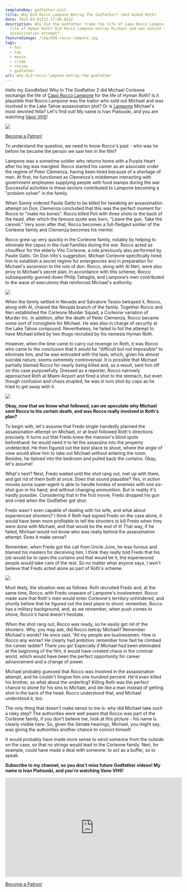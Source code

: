 ```yaml
---
templateKey: godfather-post
title: Why Did Rocco Lampone Betray The Godfather? (And Aided Roth)
date: 2023-03-01T13:17:09.622Z
description: Why did the Godfather trade the life of Capo Rocco Lampone for the
  life of Hyman Roth? Did Rocco Lampone betray Michael and was behind the
  assassination attempt?
featuredimage: /img/030.rocco-lampone.jpg
tags:
  - hot
  - top
  - movie
  - crime
  - review
  - godfather
url: why-did-rocco-lampone-betray-the-godfather
---
```

Hello my Goodfellas! Why in The Godfather 2 did Michael Corleone exchange the life of [Capo Rocco Lampone](https://youtu.be/yrhSP_vCmBo) for the life of Hyman Roth? Is it plausible that Rocco Lampone was the traitor who sold out Michael and was involved in the Lake Tahoe assassination plot? Or is [Lampone](https://youtu.be/yrhSP_vCmBo) Michael's most devoted fella? Let's find out! My name is Ivan Piatouski, and you are watching [Vano VHS](https://www.youtube.com/@vanovhs)!

![](/img/030.rocco-lampone.00_00_08_02.still001.png)

<a href="https://www.patreon.com/bePatron?u=79936642" data-patreon-widget-type="become-patron-button">Become a Patron!</a>

To understand the question, we need to know Rocco's past - who was he before he became the person we saw him in the film?

Lampone was a sometime soldier who returns home with a Purple Heart after his leg was mangled. Rocco started his career as an associate under the regime of Peter Clemenza, having been hired because of a shortage of men. At first, he functioned as Clemenza's middleman interacting with government employees supplying people with food stamps during the war. Successful activities in these sectors contributed to Lampone becoming a "problem solver" in the family.

When Sonny ordered Paulie Gatto to be killed for tweaking an assassination attempt on Don, Clemenza concluded that this was the perfect moment for Rocco to "make his bones”. Rocco killed Poli with three shots to the back of the head, after which the famous quote was born, "Leave the gun. Take the cannoli." Very soon after that, Rocco becomes a full-fledged soldier of the Corleone family and Clemenza becomes his mentor.

Rocco grew up very quickly in the Corleone family, notably by helping to eliminate the capos in the rival Families during the war. Rocco acted as chauffeur for the elderly Vito Corleone, a role previously also performed by Paulie Gatto. On Don Vito's suggestion, Michael Corleone specifically hired him to establish a secret regime for emergencies and in preparation for Michael's ascension to the role of don. Rocco, along with Al Neri, were also privy to Michael's secret plan. In accordance with this scheme, Rocco subsequently gunned down Philip Tattaglia, and Lampone’s men contributed to the wave of executions that reinforced Michael's authority.

![](/img/025.paulie.gatto.00_04_09_22.still002.png)

When the family settled in Nevada and Salvatore Tessio betrayed it, Rocco, along with Al, chaired the Nevada branch of the family. Together Rocco and Neri established the Corleone Murder Squad, a Corleone variation of Murder Inc. In addition, after the death of Peter Clemenza, Rocco became some sort of consigliere for Michael. He was also in charge of security at the Lake Tahoe compound. Nevertheless, he failed to foil the attempt to have Michael killed by two thugs recruited by his nemesis Hyman Roth.

However, when the time came to carry out revenge on Roth, it was Rocco who came to the conclusion that it would be "difficult but not impossible" to eliminate him, and he was entrusted with the task, which, given his almost suicidal nature, seems extremely controversial. It is possible that Michael partially blamed Rocco for nearly being killed and, as a result, sent him off on this case purposefully. Dressed as a reporter, Rocco narrowly approached Roth at Miami Airport and fired a shot to the stomach, but even though confusion and chaos erupted, he was in turn shot by cops as he tried to get away with it.

![](/img/030.rocco-lampone.00_01_43_03.still003.png)

**Okay, now that we know what followed, can we speculate why Michael sent Rocco to his certain death, and was Rocco really involved in Roth's plan?**

To begin with, let's assume that Fredo single-handedly planned the assassination attempt on Michael, or at least followed Roth's directions precisely. It turns out that Fredo knew the mansion's blind spots beforehand: he would need it to let the assassins into the property undetected. He then figured out the best place to shoot, where the angle of view would allow him to take out Michael without entering the room. Besides, he tiptoed into the bedroom and pulled back the curtains. Okay, let's assume!

What's next? Next, Fredo waited until the shot rang out, met up with them, and got rid of them both at once. Does that sound plausible? Yes, in action movies some super-agent is able to handle hordes of enemies with one six-shot gun in his hand, and without changing ammunition. But in reality it's hardly possible. Considering that in the first movie, Fredo dropped his gun and cried when the Godfather got shot.

Fredo wasn't even capable of dealing with his wife, and what about experienced shooters? I think if Roth had signed Fredo on the case alone, it would have been more profitable to tell the shooters to kill Fredo when they were done with Michael, and that would be the end of it! That way, if he failed, Michael would not know who was really behind the assassination attempt. Does it make sense?

Remember, when Fredo got the call from Uncle June, he was furious and blamed his masters for deceiving him. I think they really told Fredo that his job would be to open the curtains and that would be it, the experienced people would take care of the rest. So no matter what anyone says, I won't believe that Fredo acted alone as part of Roth's scheme.

![](/img/030.rocco-lampone.00_02_58_14.still005.png)

Most likely, the situation was as follows: Roth recruited Fredo and, at the same time, Rocco, with Fredo unaware of Lampone's involvement. Rocco made sure that Roth's men would enter Corleone's territory unhindered, and shortly before that he figured out the best place to shoot: remember, Rocco has a military background, and, as we remember, when push comes to shove, Rocco's hand doesn't hesitate.

When the shot rang out, Rocco was ready, so he easily got rid of the shooters. Why, you may ask, did Rocco betray Michael? Remember Michael's words? He once said, "All my people are businessmen. How is Rocco any worse? He clearly had ambition: remember how fast he climbed the career ladder? There you go! Especially if Michael had been eliminated at the beginning of the film, it would have created chaos in the criminal world, which would have been the perfect opportunity for career advancement and a change of power.

Michael probably guessed that Rocco was involved in the assassination attempt, and he couldn't forgive him one hundred percent. He'd even killed his brother, so what about the underling? Killing Roth was the perfect chance to atone for his sins to Michael, and die like a man instead of getting shot in the back of the head. Rocco understood that, and Michael understood it, too.

The only thing that doesn't make sense to me is: why did Michael take such a risky step? The authorities were well aware that Rocco was part of the Corleone family, if you don't believe me, look at this picture - his name is clearly visible here. So, given the Senate hearings, Michael, you might say, was giving the authorities another chance to convict himself.

It would probably have made more sense to send someone from the outside on the case, so that no strings would lead to the Corleone family. Neri, for example, could have made a deal with someone: to act as a buffer, so to speak.

**Subscribe to my channel, so you don't miss future Godfather videos! My name is Ivan Piatouski, and you're watching Vano VHS!**

<div class="video-container"><iframe width="560" height="315" src="https://www.youtube.com/embed/yrhSP_vCmBo" title="YouTube video player" frameborder="0" allow="accelerometer; autoplay; clipboard-write; encrypted-media; gyroscope; picture-in-picture; web-share" allowfullscreen></iframe></div>

<a href="https://www.patreon.com/bePatron?u=79936642" data-patreon-widget-type="become-patron-button">Become a Patron!</a>